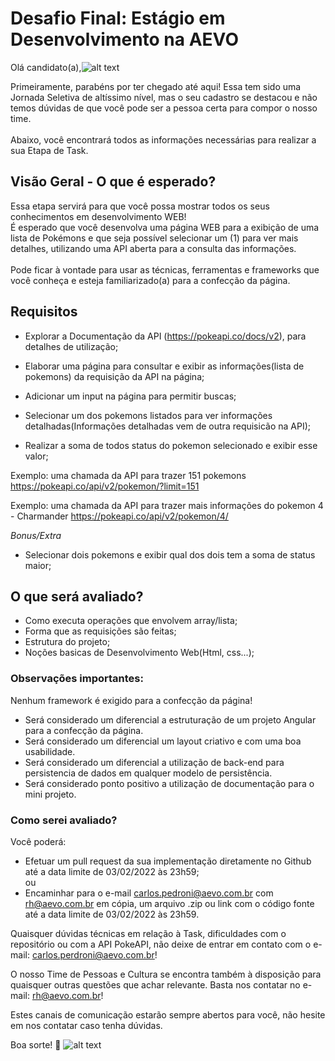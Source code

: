 # Desafio Final: Estágio em Desenvolvimento na AEVO

Olá candidato(a),![alt text](https://static.wikia.nocookie.net/pokemongo/images/c/cd/Sticker_Funwari_Charmander.png/revision/latest?cb=20200817175607)

Primeiramente, parabéns por ter chegado até aqui! Essa tem sido uma Jornada Seletiva de altíssimo nível, mas o seu cadastro se destacou e não temos dúvidas de que você pode ser a pessoa certa para compor o nosso time.<br><br>
Abaixo, você encontrará todos as informações necessárias para realizar a sua Etapa de Task.<br>

## Visão Geral - O que é esperado?
Essa etapa servirá para que você possa mostrar todos os seus conhecimentos em desenvolvimento WEB! <br>
É esperado que você desenvolva uma página WEB para a exibição de uma lista de Pokémons e que seja possível selecionar um (1) para ver mais detalhes, utilizando uma API aberta para a consulta das informações. <br><br>
Pode ficar à vontade para usar as técnicas, ferramentas e frameworks que você conheça e esteja familiarizado(a) para a confecção da página.<br>

## Requisitos
- Explorar a Documentação da API (https://pokeapi.co/docs/v2), para detalhes de utilização; 

- Elaborar uma página para consultar e exibir as informações(lista de pokemons) da requisição da API na página;

- Adicionar um input na página para permitir buscas;

- Selecionar um dos pokemons listados para ver informações detalhadas(Informações detalhadas vem de outra requisicão na API);

- Realizar a soma de todos status do pokemon selecionado e exibir esse valor;<br>

Exemplo: uma chamada da API para trazer 151 pokemons 
https://pokeapi.co/api/v2/pokemon/?limit=151

Exemplo: uma chamada da API para trazer mais informações do pokemon 4 - Charmander
https://pokeapi.co/api/v2/pokemon/4/


*Bonus/Extra*
- Selecionar dois pokemons e exibir qual dos dois tem a soma de status maior;<br>

## O que será avaliado?
- Como executa operações que envolvem array/lista;
- Forma que as requisições são feitas;
- Estrutura do projeto;
- Noções basicas de Desenvolvimento Web(Html, css...); 

### Observações importantes:
Nenhum framework é exigido para a confecção da página!<br>

- Será considerado um diferencial a estruturação de um projeto Angular para a confecção da página.<br>
- Será considerado um diferencial um layout criativo e com uma boa usabilidade.<br>
- Será considerado um diferencial a utilização de back-end para persistencia de dados em qualquer modelo de persistência.<br>
- Será considerado ponto positivo a utilização de documentação para o mini projeto.<br>

### Como serei avaliado?
Você poderá:
- Efetuar um pull request da sua implementação diretamente no Github até a data limite de 03/02/2022 às 23h59; <br>
ou  
- Encaminhar para o e-mail carlos.pedroni@aevo.com.br com rh@aevo.com.br em cópia, um arquivo .zip ou link com o código fonte até a data limite de 03/02/2022 às 23h59. <br>

Quaisquer dúvidas técnicas em relação à Task, dificuldades com o repositório ou com a API PokeAPI, não deixe de entrar em contato com o e-mail: carlos.perdroni@aevo.com.br!

O nosso Time de Pessoas e Cultura se encontra também à disposição para quaisquer outras questões que achar relevante. Basta nos contatar no e-mail: rh@aevo.com.br!

Estes canais de comunicação estarão sempre abertos para você, não hesite em nos contatar caso tenha dúvidas.

Boa sorte! 🧡 ![alt text](https://static.wikia.nocookie.net/pokemongo/images/a/af/Sticker_Funwari_Bulbasaur_bye.png/revision/latest?cb=20200825201636)


